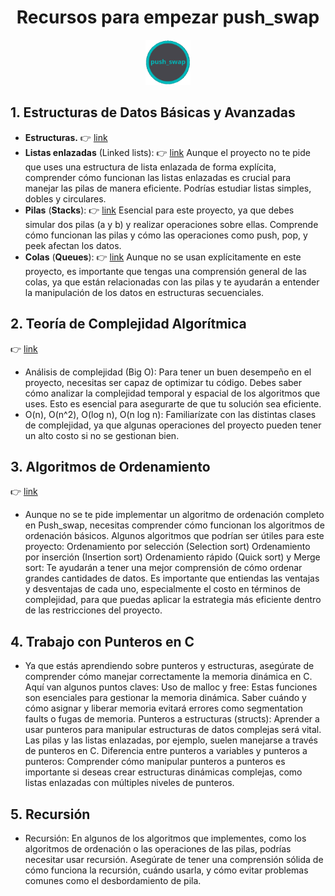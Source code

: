 
<h1 align="center" width="100%">Recursos para empezar push_swap</h1>


<p align="center" width="100%"><img src="../push_swap.png" width="72" />




## 1. Estructuras de Datos Básicas y Avanzadas

- **Estructuras.**  👉  [link](estructuras.md)
- **Listas enlazadas** (Linked lists): 👉  [link](listas_enlazadas.md) Aunque el proyecto no te pide que uses una estructura de lista enlazada de forma explícita, comprender cómo funcionan las listas enlazadas es crucial para manejar las pilas de manera eficiente. Podrías estudiar listas simples, dobles y circulares.
- **Pilas** (**Stacks**): 👉  [link](stacks.md) Esencial para este proyecto, ya que debes simular dos pilas (a y b) y realizar operaciones sobre ellas. Comprende cómo funcionan las pilas y cómo las operaciones como push, pop, y peek afectan los datos.
- **Colas** (**Queues**): 👉  [link](stacks.md)  Aunque no se usan explícitamente en este proyecto, es importante que tengas una comprensión general de las colas, ya que están relacionadas con las pilas y te ayudarán a entender la manipulación de los datos en estructuras secuenciales.

## 2. Teoría de Complejidad Algorítmica 

 👉  [link](teoria.md)
 - Análisis de complejidad (Big O): Para tener un buen desempeño en el proyecto, necesitas ser capaz de optimizar tu código. Debes saber cómo analizar la complejidad temporal y espacial de los algoritmos que uses. Esto es esencial para asegurarte de que tu solución sea eficiente.
 - O(n), O(n^2), O(log n), O(n log n): Familiarízate con las distintas clases de complejidad, ya que algunas operaciones del proyecto pueden tener un alto costo si no se gestionan bien.

## 3. Algoritmos de Ordenamiento

 👉  [link](ordenamiento.md)
 - Aunque no se te pide implementar un algoritmo de ordenación completo en Push_swap, necesitas comprender cómo funcionan los algoritmos de ordenación básicos. Algunos algoritmos que podrían ser útiles para este proyecto:
        Ordenamiento por selección (Selection sort)
        Ordenamiento por inserción (Insertion sort)
        Ordenamiento rápido (Quick sort) y Merge sort: Te ayudarán a tener una mejor comprensión de cómo ordenar grandes cantidades de datos.
   Es importante que entiendas las ventajas y desventajas de cada uno, especialmente el costo en términos de complejidad, para que puedas aplicar la estrategia más eficiente dentro de las restricciones del proyecto.

## 4. Trabajo con Punteros en C

 - Ya que estás aprendiendo sobre punteros y estructuras, asegúrate de comprender cómo manejar correctamente la memoria dinámica en C. Aquí van algunos puntos claves:
        Uso de malloc y free: Estas funciones son esenciales para gestionar la memoria dinámica. Saber cuándo y cómo asignar y liberar memoria evitará errores como segmentation faults o fugas de memoria.
        Punteros a estructuras (structs): Aprender a usar punteros para manipular estructuras de datos complejas será vital. Las pilas y las listas enlazadas, por ejemplo, suelen manejarse a través de punteros en C.
        Diferencia entre punteros a variables y punteros a punteros: Comprender cómo manipular punteros a punteros es importante si deseas crear estructuras dinámicas complejas, como listas enlazadas con múltiples niveles de punteros.

## 5. Recursión

 - Recursión: En algunos de los algoritmos que implementes, como los algoritmos de ordenación o las operaciones de las pilas, podrías necesitar usar recursión. Asegúrate de tener una comprensión sólida de cómo funciona la recursión, cuándo usarla, y cómo evitar problemas comunes como el desbordamiento de pila.
